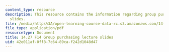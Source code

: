 ```yaml
---
content_type: resource
description: This resource contains the information regarding group purchasing lecture
  slides.
file: /media/https%3A/open-learning-course-data-rc.s3.amazonaws.com/14-27-economics-and-e-commerce-fall-2014/42e011af0ff87c6489caf242d1048d47_MIT14_27F14_lecslide8.pdf
file_type: application/pdf
resourcetype: Document
title: 14.27 F14 Group purchasing lecture slides
uid: 42e011af-0ff8-7c64-89ca-f242d1048d47
---
```


